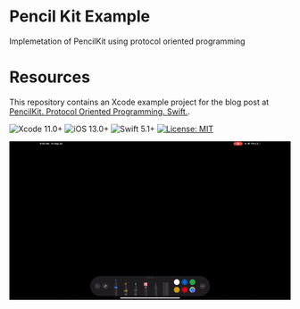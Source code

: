 # Pencil Kit Example
Implemetation of PencilKit using protocol oriented programming  


# Resources
This repository contains an Xcode example project for the blog post at [PencilKit. Protocol Oriented Programming. Swift.](https://medium.com/p/af4e8f285476/edit).

![Xcode 11.0+](https://img.shields.io/badge/Xcode-11.0%2B-blue.svg)
![iOS 13.0+](https://img.shields.io/badge/iOS-13.0%2B-blue.svg)
![Swift 5.1+](https://img.shields.io/badge/Swift-5.1%2B-orange.svg)
[![License: MIT](https://img.shields.io/badge/License-MIT-yellow.svg)](https://opensource.org/licenses/MIT)


![](pencilKitOverview.gif)
